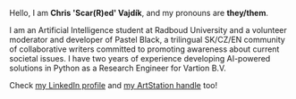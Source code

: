Hello, I am **Chris 'Scar(R)ed' Vajdík**, and my pronouns are **they/them**.

I am an Artificial Intelligence student at Radboud University and a volunteer moderator and developer of Pastel Black, a trilingual SK/CZ/EN community of collaborative writers committed to promoting awareness about current societal issues. I have two years of experience developing AI-powered solutions in Python as a Research Engineer for Vartion B.V.

Check [my LinkedIn profile](https://www.linkedin.com/in/chris-vajdik/ "Chris' LinkedIn Profile") and [my ArtStation handle](https://www.artstation.com/chris_scar-r-ed/profile "Chris' ArtStation Handle") too!
